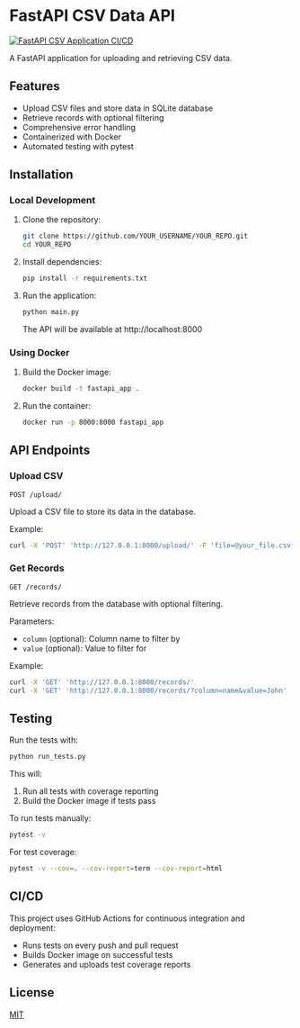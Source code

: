 # FastAPI CSV Data API

[![FastAPI CSV Application CI/CD](https://github.com/YOUR_USERNAME/YOUR_REPO/actions/workflows/ci.yml/badge.svg)](https://github.com/YOUR_USERNAME/YOUR_REPO/actions/workflows/ci.yml)

A FastAPI application for uploading and retrieving CSV data.

## Features

- Upload CSV files and store data in SQLite database
- Retrieve records with optional filtering
- Comprehensive error handling
- Containerized with Docker
- Automated testing with pytest

## Installation

### Local Development

1. Clone the repository:
   ```bash
   git clone https://github.com/YOUR_USERNAME/YOUR_REPO.git
   cd YOUR_REPO
   ```

2. Install dependencies:
   ```bash
   pip install -r requirements.txt
   ```

3. Run the application:
   ```bash
   python main.py
   ```

   The API will be available at http://localhost:8000

### Using Docker

1. Build the Docker image:
   ```bash
   docker build -t fastapi_app .
   ```

2. Run the container:
   ```bash
   docker run -p 8000:8000 fastapi_app
   ```

## API Endpoints

### Upload CSV

```
POST /upload/
```

Upload a CSV file to store its data in the database.

Example:
```bash
curl -X 'POST' 'http://127.0.0.1:8000/upload/' -F 'file=@your_file.csv'
```

### Get Records

```
GET /records/
```

Retrieve records from the database with optional filtering.

Parameters:
- `column` (optional): Column name to filter by
- `value` (optional): Value to filter for

Example:
```bash
curl -X 'GET' 'http://127.0.0.1:8000/records/'
curl -X 'GET' 'http://127.0.0.1:8000/records/?column=name&value=John'
```

## Testing

Run the tests with:

```bash
python run_tests.py
```

This will:
1. Run all tests with coverage reporting
2. Build the Docker image if tests pass

To run tests manually:

```bash
pytest -v
```

For test coverage:

```bash
pytest -v --cov=. --cov-report=term --cov-report=html
```

## CI/CD

This project uses GitHub Actions for continuous integration and deployment:

- Runs tests on every push and pull request
- Builds Docker image on successful tests
- Generates and uploads test coverage reports

## License

[MIT](LICENSE)
